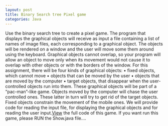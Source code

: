 ```yaml
---
layout: post
title: Binary Search tree Pixel game
categories: Java
---
```

  Use the binary search tree to create a pixel game.
The program that displays the graphical objects will receive as input a file containing a list of names of image files, each corresponding to a graphical object. The objects will be rendered on a window and the user will move some them around using the keyboard. Graphical objects cannot overlap, so your program will allow an object to move only when its movement would not cause it to overlap with other objects or with the borders of the window. For this assignment, there will be four kinds of graphical objects: • fixed objects, which cannot move • objects that can be moved by the user • objects that are moved by the computer • target objects, that disappear when the user-controlled objects run into them. These graphical objects will be part of a “pac-man”-like game. Objects moved by the computer will chase the user controlled ones. These latter in turn will try to get rid of the target objects. Fixed objects constrain the movement of the mobile ones. We will provide code for reading the input file, for displaying the graphical objects and for reading the user input.[View][click] the full code of this game. If you want run this game, please RUN the Show.java file....

[click]:   https://github.com/Panda1994/BinarySearchTreePixelGame


